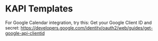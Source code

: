 # KAPI Templates
For Google Calendar integration, try this: 
Get your Google Client ID and secret: https://developers.google.com/identity/oauth2/web/guides/get-google-api-clientid
